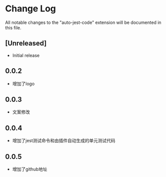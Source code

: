 # Change Log

All notable changes to the "auto-jest-code" extension will be documented in this file.

<!-- Check [Keep a Changelog](http://keepachangelog.com/) for recommendations on how to structure this file. -->

## [Unreleased]

- Initial release

## 0.0.2

- 增加了logo

## 0.0.3

- 文案修改

## 0.0.4

- 增加了jest测试命令和由插件自动生成的单元测试代码

## 0.0.5

- 增加了github地址

